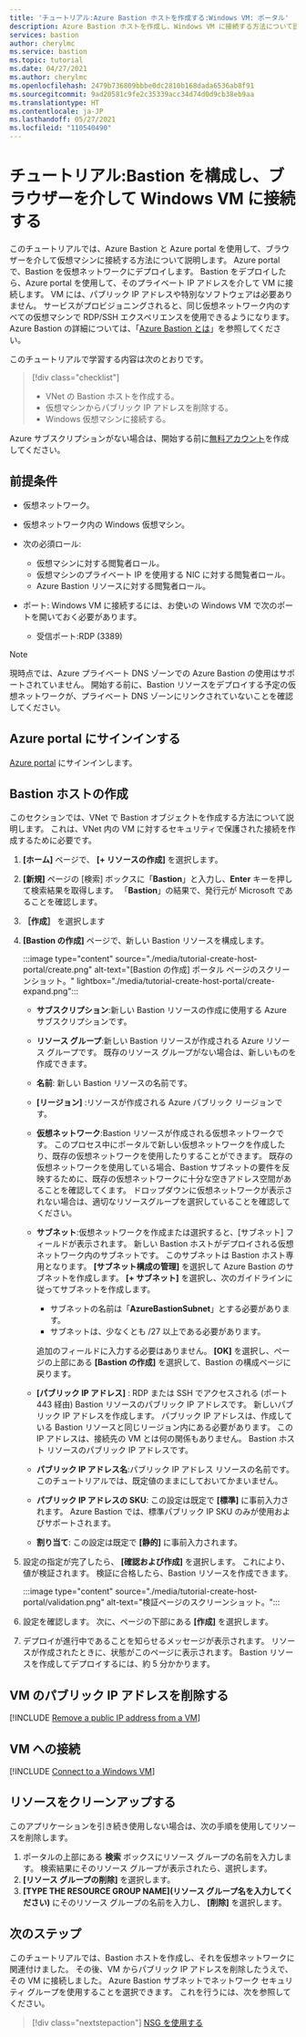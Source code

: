 ```yaml
---
title: 'チュートリアル:Azure Bastion ホストを作成する:Windows VM: ポータル'
description: Azure Bastion ホストを作成し、Windows VM に接続する方法について説明します。
services: bastion
author: cherylmc
ms.service: bastion
ms.topic: tutorial
ms.date: 04/27/2021
ms.author: cherylmc
ms.openlocfilehash: 2479b736809bbbe0dc2810b168dada6536ab8f91
ms.sourcegitcommit: 9ad20581c9fe2c35339acc34d74d0d9cb38eb9aa
ms.translationtype: HT
ms.contentlocale: ja-JP
ms.lasthandoff: 05/27/2021
ms.locfileid: "110540490"
---
```

# <a name="tutorial-configure-bastion-and-connect-to-a-windows-vm-through-a-browser"></a>チュートリアル:Bastion を構成し、ブラウザーを介して Windows VM に接続する

このチュートリアルでは、Azure Bastion と Azure portal を使用して、ブラウザーを介して仮想マシンに接続する方法について説明します。 Azure portal で、Bastion を仮想ネットワークにデプロイします。 Bastion をデプロイしたら、Azure portal を使用して、そのプライベート IP アドレスを介して VM に接続します。 VM には、パブリック IP アドレスや特別なソフトウェアは必要ありません。 サービスがプロビジョニングされると、同じ仮想ネットワーク内のすべての仮想マシンで RDP/SSH エクスペリエンスを使用できるようになります。 Azure Bastion の詳細については、「[Azure Bastion とは](bastion-overview.md)」を参照してください。

このチュートリアルで学習する内容は次のとおりです。

> [!div class="checklist"]
> * VNet の Bastion ホストを作成する。
> * 仮想マシンからパブリック IP アドレスを削除する。
> * Windows 仮想マシンに接続する。

Azure サブスクリプションがない場合は、開始する前に[無料アカウント](https://azure.microsoft.com/free/?WT.mc_id=A261C142F)を作成してください。

## <a name="prerequisites"></a>前提条件

* 仮想ネットワーク。
* 仮想ネットワーク内の Windows 仮想マシン。
* 次の必須ロール:
  * 仮想マシンに対する閲覧者ロール。
  * 仮想マシンのプライベート IP を使用する NIC に対する閲覧者ロール。
  * Azure Bastion リソースに対する閲覧者ロール。

* ポート: Windows VM に接続するには、お使いの Windows VM で次のポートを開いておく必要があります。
  * 受信ポート:RDP (3389)

 >[!NOTE]
 >現時点では、Azure プライベート DNS ゾーンでの Azure Bastion の使用はサポートされていません。 開始する前に、Bastion リソースをデプロイする予定の仮想ネットワークが、プライベート DNS ゾーンにリンクされていないことを確認してください。
 >

## <a name="sign-in-to-the-azure-portal"></a>Azure portal にサインインする

[Azure portal](https://portal.azure.com) にサインインします。

## <a name="create-a-bastion-host"></a><a name="createhost"></a>Bastion ホストの作成

このセクションでは、VNet で Bastion オブジェクトを作成する方法について説明します。 これは、VNet 内の VM に対するセキュリティで保護された接続を作成するために必要です。

1. **[ホーム]** ページで、 **[+ リソースの作成]** を選択します。
1. **[新規]** ページの [検索] ボックスに「**Bastion**」と入力し、**Enter** キーを押して検索結果を取得します。 「**Bastion**」の結果で、発行元が Microsoft であることを確認します。
1. **［作成］** を選択します
1. **[Bastion の作成]** ページで、新しい Bastion リソースを構成します。

   :::image type="content" source="./media/tutorial-create-host-portal/create.png" alt-text="[Bastion の作成] ポータル ページのスクリーンショット。" lightbox="./media/tutorial-create-host-portal/create-expand.png":::

    * **サブスクリプション**:新しい Bastion リソースの作成に使用する Azure サブスクリプションです。
    * **リソース グループ**:新しい Bastion リソースが作成される Azure リソース グループです。 既存のリソース グループがない場合は、新しいものを作成できます。
    * **名前**: 新しい Bastion リソースの名前です。
    * **[リージョン]** :リソースが作成される Azure パブリック リージョンです。
    * **仮想ネットワーク**:Bastion リソースが作成される仮想ネットワークです。 このプロセス中にポータルで新しい仮想ネットワークを作成したり、既存の仮想ネットワークを使用したりすることができます。 既存の仮想ネットワークを使用している場合、Bastion サブネットの要件を反映するために、既存の仮想ネットワークに十分な空きアドレス空間があることを確認してくます。 ドロップダウンに仮想ネットワークが表示されない場合は、適切なリソースグループを選択していることを確認してください。
    * **サブネット**:仮想ネットワークを作成または選択すると、[サブネット] フィールドが表示されます。 新しい Bastion ホストがデプロイされる仮想ネットワーク内のサブネットです。 このサブネットは Bastion ホスト専用となります。 **[サブネット構成の管理]** を選択して Azure Bastion のサブネットを作成します。 **[+ サブネット]** を選択し、次のガイドラインに従ってサブネットを作成します。

         * サブネットの名前は「**AzureBastionSubnet**」とする必要があります。
         * サブネットは、少なくとも /27 以上である必要があります。

      追加のフィールドに入力する必要はありません。 **[OK]** を選択し、ページの上部にある **[Bastion の作成]** を選択して、Bastion の構成ページに戻ります。
    * **[パブリック IP アドレス]** : RDP または SSH でアクセスされる (ポート 443 経由) Bastion リソースのパブリック IP アドレスです。 新しいパブリック IP アドレスを作成します。 パブリック IP アドレスは、作成している Bastion リソースと同じリージョン内にある必要があります。 この IP アドレスは、接続先の VM とは何の関係もありません。 Bastion ホスト リソースのパブリック IP アドレスです。
    * **パブリック IP アドレス名**:パブリック IP アドレス リソースの名前です。 このチュートリアルでは、既定値のままにしておいてかまいません。
    * **パブリック IP アドレスの SKU**: この設定は既定で **[標準]** に事前入力されます。 Azure Bastion では、標準パブリック IP SKU のみが使用およびサポートされます。
    * **割り当て**: この設定は既定で **[静的]** に事前入力されます。

1. 設定の指定が完了したら、 **[確認および作成]** を選択します。 これにより、値が検証されます。 検証に合格したら、Bastion リソースを作成できます。

   :::image type="content" source="./media/tutorial-create-host-portal/validation.png" alt-text="検証ページのスクリーンショット。":::
1. 設定を確認します。 次に、ページの下部にある **[作成]** を選択します。
1. デプロイが進行中であることを知らせるメッセージが表示されます。 リソースが作成されたときに、状態がこのページに表示されます。 Bastion リソースを作成してデプロイするには、約 5 分かかります。

## <a name="remove-a-vm-public-ip-address"></a>VM のパブリック IP アドレスを削除する

[!INCLUDE [Remove a public IP address from a VM](../../includes/bastion-remove-ip.md)]

## <a name="connect-to-a-vm"></a>VM への接続

[!INCLUDE [Connect to a Windows VM](../../includes/bastion-vm-rdp.md)]

## <a name="clean-up-resources"></a>リソースをクリーンアップする

このアプリケーションを引き続き使用しない場合は、次の手順を使用してリソースを削除します。

1. ポータルの上部にある **検索** ボックスにリソース グループの名前を入力します。 検索結果にそのリソース グループが表示されたら、選択します。
1. **[リソース グループの削除]** を選択します。
1. **[TYPE THE RESOURCE GROUP NAME]\(リソース グループ名を入力してください\)** にそのリソース グループの名前を入力し、 **[削除]** を選択します。

## <a name="next-steps"></a>次のステップ

このチュートリアルでは、Bastion ホストを作成し、それを仮想ネットワークに関連付けました。 その後、VM からパブリック IP アドレスを削除したうえで、その VM に接続しました。 Azure Bastion サブネットでネットワーク セキュリティ グループを使用することを選択できます。 これを行うには、次を参照してください。

> [!div class="nextstepaction"]
> [NSG を使用する](bastion-nsg.md)
